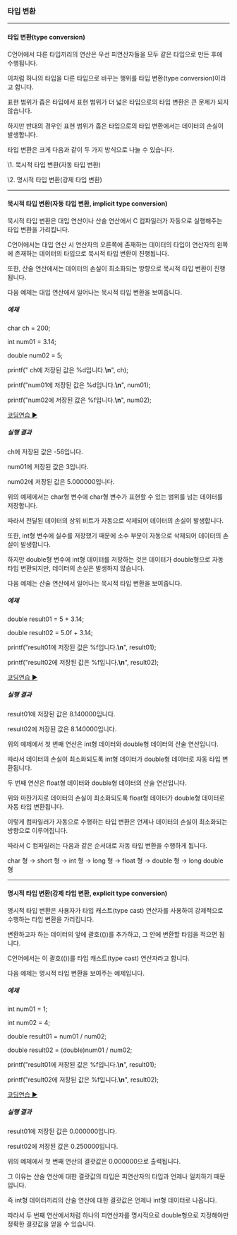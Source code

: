 ### 타입 변환

------

#### 타입 변환(type conversion)

C언어에서 다른 타입끼리의 연산은 우선 피연산자들을 모두 같은 타입으로 만든 후에 수행됩니다.

이처럼 하나의 타입을 다른 타입으로 바꾸는 행위를 타입 변환(type conversion)이라고 합니다.

 

표현 범위가 좁은 타입에서 표현 범위가 더 넓은 타입으로의 타입 변환은 큰 문제가 되지 않습니다.

하지만 반대의 경우인 표현 범위가 좁은 타입으로의 타입 변환에서는 데이터의 손실이 발생합니다.

 

타입 변환은 크게 다음과 같이 두 가지 방식으로 나눌 수 있습니다.

 

\1. 묵시적 타입 변환(자동 타입 변환)

\2. 명시적 타입 변환(강제 타입 변환)

------

#### 묵시적 타입 변환(자동 타입 변환, implicit type conversion)

묵시적 타입 변환은 대입 연산이나 산술 연산에서 C 컴파일러가 자동으로 실행해주는 타입 변환을 가리킵니다.

C언어에서는 대입 연산 시 연산자의 오른쪽에 존재하는 데이터의 타입이 연산자의 왼쪽에 존재하는 데이터의 타입으로 묵시적 타입 변환이 진행됩니다.

또한, 산술 연산에서는 데이터의 손실이 최소화되는 방향으로 묵시적 타입 변환이 진행됩니다.

 

다음 예제는 대입 연산에서 일어나는 묵시적 타입 변환을 보여줍니다.

##### 예제

char ch = 200;

int num01 = 3.14;

double num02 = 5; 

 

printf("  ch에 저장된 값은 %d입니다.**\n**", ch);

printf("num01에 저장된 값은 %d입니다.**\n**", num01);

printf("num02에 저장된 값은 %f입니다.**\n**", num02);

[코딩연습 ▶](http://tcpschool.com/examples/tryit/tryC.php?filename=c_datatype_typeConversion_01)

##### 실행 결과

  ch에 저장된 값은 -56입니다.

num01에 저장된 값은 3입니다.

num02에 저장된 값은 5.000000입니다.

 

위의 예제에서는 char형 변수에 char형 변수가 표현할 수 있는 범위를 넘는 데이터를 저장합니다.

따라서 전달된 데이터의 상위 비트가 자동으로 삭제되어 데이터의 손실이 발생합니다.

또한, int형 변수에 실수를 저장했기 때문에 소수 부분이 자동으로 삭제되어 데이터의 손실이 발생합니다.

하지만 double형 변수에 int형 데이터를 저장하는 것은 데이터가 double형으로 자동 타입 변환되지만, 데이터의 손실은 발생하지 않습니다.

 

다음 예제는 산술 연산에서 일어나는 묵시적 타입 변환을 보여줍니다.

##### 예제

double result01 = 5 + 3.14;

double result02 = 5.0f + 3.14; 

 

printf("result01에 저장된 값은 %f입니다.**\n**", result01);

printf("result02에 저장된 값은 %f입니다.**\n**", result02); 

[코딩연습 ▶](http://tcpschool.com/examples/tryit/tryC.php?filename=c_datatype_typeConversion_02)

##### 실행 결과

result01에 저장된 값은 8.140000입니다.

result02에 저장된 값은 8.140000입니다.

 

위의 예제에서 첫 번째 연산은 int형 데이터와 double형 데이터의 산술 연산입니다. 

따라서 데이터의 손실이 최소화되도록 int형 데이터가 double형 데이터로 자동 타입 변환됩니다.

두 번째 연산은 float형 데이터와 double형 데이터의 산술 연산입니다.

위와 마찬가지로 데이터의 손실이 최소화되도록 float형 데이터가 double형 데이터로 자동 타입 변환됩니다.

 

이렇게 컴파일러가 자동으로 수행하는 타입 변환은 언제나 데이터의 손실이 최소화되는 방향으로 이루어집니다.

따라서 C 컴파일러는 다음과 같은 순서대로 자동 타입 변환을 수행하게 됩니다.

 

char 형 → short 형 → int 형 → long 형 → float 형 → double 형 → long double 형

------

#### 명시적 타입 변환(강제 타입 변환, explicit type conversion)

명시적 타입 변환은 사용자가 타입 캐스트(type cast) 연산자를 사용하여 강제적으로 수행하는 타입 변환을 가리킵니다.

변환하고자 하는 데이터의 앞에 괄호(())를 추가하고, 그 안에 변환할 타입을 적으면 됩니다.

C언어에서는 이 괄호(())를 타입 캐스트(type cast) 연산자라고 합니다.

 

다음 예제는 명시적 타입 변환을 보여주는 예제입니다.

##### 예제

int num01 = 1;

int num02 = 4; 

 

double result01 = num01 / num02;

double result02 = (double)num01 / num02; 

 

printf("result01에 저장된 값은 %f입니다.**\n**", result01);

printf("result02에 저장된 값은 %f입니다.**\n**", result02);

[코딩연습 ▶](http://tcpschool.com/examples/tryit/tryC.php?filename=c_datatype_typeConversion_03)

##### 실행 결과

result01에 저장된 값은 0.000000입니다.

result02에 저장된 값은 0.250000입니다.

 

위의 예제에서 첫 번째 연산의 결괏값은 0.000000으로 출력됩니다.

그 이유는 산술 연산에 대한 결괏값의 타입은 피연산자의 타입과 언제나 일치하기 때문입니다.

즉 int형 데이터끼리의 산술 연산에 대한 결괏값은 언제나 int형 데이터로 나옵니다.

따라서 두 번째 연산에서처럼 하나의 피연산자를 명시적으로 double형으로 지정해야만 정확한 결괏값을 얻을 수 있습니다.